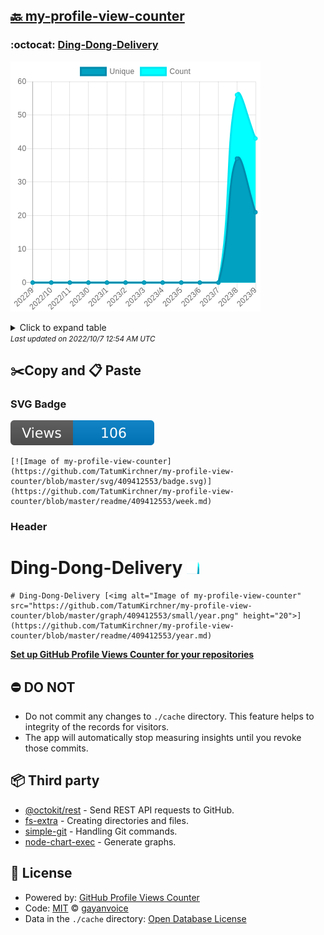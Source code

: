 ## [🔙 my-profile-view-counter](https://github.com/TatumKirchner/my-profile-view-counter)

### :octocat: [Ding-Dong-Delivery](https://github.com/TatumKirchner/Ding-Dong-Delivery)
![Image of my-profile-view-counter](https://github.com/TatumKirchner/my-profile-view-counter/blob/master/graph/409412553/large/year.png)

<details>
	<summary>Click to expand table</summary>
	<h2>:calendar: Year Page Views Table</h2>
<table>
	<tr>
		<th>
			Last Updated
		</th>
		<th>
			Unique
		</th>
		<th>
			Count
		</th>
	</tr>
	<tr>
		<td>
			<code>2022/10/1</code>
		</td>
		<td>
			<code>21</code>
		</td>
		<td>
			<code>43</code>
		</td>
	</tr>
	<tr>
		<td>
			<code>2022/9/1</code>
		</td>
		<td>
			<code>37</code>
		</td>
		<td>
			<code>56</code>
		</td>
	</tr>
	<tr>
		<td>
			<code>2022/8/1</code>
		</td>
		<td>
			<code>0</code>
		</td>
		<td>
			<code>0</code>
		</td>
	</tr>
	<tr>
		<td>
			<code>2022/7/1</code>
		</td>
		<td>
			<code>0</code>
		</td>
		<td>
			<code>0</code>
		</td>
	</tr>
	<tr>
		<td>
			<code>2022/6/1</code>
		</td>
		<td>
			<code>0</code>
		</td>
		<td>
			<code>0</code>
		</td>
	</tr>
	<tr>
		<td>
			<code>2022/5/1</code>
		</td>
		<td>
			<code>0</code>
		</td>
		<td>
			<code>0</code>
		</td>
	</tr>
	<tr>
		<td>
			<code>2022/4/1</code>
		</td>
		<td>
			<code>0</code>
		</td>
		<td>
			<code>0</code>
		</td>
	</tr>
	<tr>
		<td>
			<code>2022/3/1</code>
		</td>
		<td>
			<code>0</code>
		</td>
		<td>
			<code>0</code>
		</td>
	</tr>
	<tr>
		<td>
			<code>2022/2/1</code>
		</td>
		<td>
			<code>0</code>
		</td>
		<td>
			<code>0</code>
		</td>
	</tr>
	<tr>
		<td>
			<code>2022/1/1</code>
		</td>
		<td>
			<code>0</code>
		</td>
		<td>
			<code>0</code>
		</td>
	</tr>
	<tr>
		<td>
			<code>2021/12/1</code>
		</td>
		<td>
			<code>0</code>
		</td>
		<td>
			<code>0</code>
		</td>
	</tr>
	<tr>
		<td>
			<code>2021/11/1</code>
		</td>
		<td>
			<code>0</code>
		</td>
		<td>
			<code>0</code>
		</td>
	</tr>
	<tr>
		<td>
			<code>2021/10/1</code>
		</td>
		<td>
			<code>0</code>
		</td>
		<td>
			<code>0</code>
		</td>
	</tr>
</table>

</details>
<small><i>Last updated on 2022/10/7 12:54 AM UTC</i></small>

## ✂️Copy and 📋 Paste
### SVG Badge
[![Image of my-profile-view-counter](https://github.com/TatumKirchner/my-profile-view-counter/blob/master/svg/409412553/badge.svg)](https://github.com/TatumKirchner/my-profile-view-counter/blob/master/readme/409412553/week.md)
```readme
[![Image of my-profile-view-counter](https://github.com/TatumKirchner/my-profile-view-counter/blob/master/svg/409412553/badge.svg)](https://github.com/TatumKirchner/my-profile-view-counter/blob/master/readme/409412553/week.md)
```
### Header
# Ding-Dong-Delivery [<img alt="Image of my-profile-view-counter" src="https://github.com/TatumKirchner/my-profile-view-counter/blob/master/graph/409412553/small/year.png" height="20">](https://github.com/TatumKirchner/my-profile-view-counter/blob/master/readme/409412553/year.md)
```readme
# Ding-Dong-Delivery [<img alt="Image of my-profile-view-counter" src="https://github.com/TatumKirchner/my-profile-view-counter/blob/master/graph/409412553/small/year.png" height="20">](https://github.com/TatumKirchner/my-profile-view-counter/blob/master/readme/409412553/year.md)
```
[**Set up GitHub Profile Views Counter for your repositories**](https://github.com/gayanvoice/github-profile-views-counter)
## ⛔ DO NOT
- Do not commit any changes to `./cache` directory. This feature helps to integrity of the records for visitors.
- The app will automatically stop measuring insights until you revoke those commits.
## 📦 Third party

- [@octokit/rest](https://www.npmjs.com/package/@octokit/rest) - Send REST API requests to GitHub.
- [fs-extra](https://www.npmjs.com/package/fs-extra) - Creating directories and files.
- [simple-git](https://www.npmjs.com/package/simple-git) - Handling Git commands.
- [node-chart-exec](https://www.npmjs.com/package/node-chart-exec) - Generate graphs.
## 📄 License
- Powered by: [GitHub Profile Views Counter](https://github.com/gayanvoice/github-profile-views-counter)
- Code: [MIT](./LICENSE) © [gayanvoice](https://github.com/gayanvoice/github-profile-views-counter)
- Data in the `./cache` directory: [Open Database License](https://opendatacommons.org/licenses/odbl/1-0/)